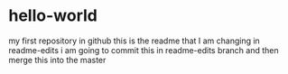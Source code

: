 # hello-world
my first repository in github
this is the readme that I am changing in readme-edits
i am going to commit this in readme-edits branch and then merge this into the master
